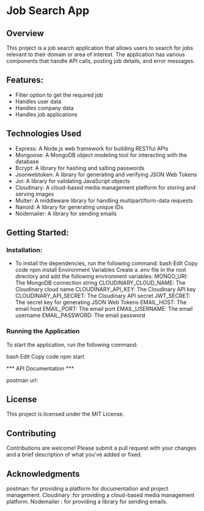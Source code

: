 # Job Search App

## Overview

This project is a job search application that allows users to search for jobs relevant to their domain or area of interest. The application has various components that handle API calls, posting job details, and error messages.

## Features: 

- Filter option to get the required job
- Handles user data
- Handles company data
- Handles job applications

## Technologies Used

* Express: A Node.js web framework for building RESTful APIs
* Mongoose: A MongoDB object modeling tool for interacting with the database
* Bcrypt: A library for hashing and salting passwords
* Jsonwebtoken: A library for generating and verifying JSON Web Tokens
* Joi: A library for validating JavaScript objects
* Cloudinary: A cloud-based media management platform for storing and serving images
* Multer: A middleware library for handling multipart/form-data requests
* Nanoid: A library for generating unique IDs
* Nodemailer: A library for sending emails

## Getting Started:

### Installation:

- To install the dependencies, run the following command:
bash
Edit
Copy code
npm install
Environment Variables
Create a .env file in the root directory and add the following environment variables:
MONGO_URI: The MongoDB connection string
CLOUDINARY_CLOUD_NAME: The Cloudinary cloud name
CLOUDINARY_API_KEY: The Cloudinary API key
CLOUDINARY_API_SECRET: The Cloudinary API secret
JWT_SECRET: The secret key for generating JSON Web Tokens
EMAIL_HOST: The email host
EMAIL_PORT: The email port
EMAIL_USERNAME: The email username
EMAIL_PASSWORD: The email password

### Running the Application

To start the application, run the following command:

bash
Edit
Copy code
npm start

*** API Documentation ***

postman url: 


## License
This project is licensed under the MIT License.

## Contributing
Contributions are welcome! Please submit a pull request with your changes and a brief description of what you've added or fixed.

## Acknowledgments
postman: for providing a platform for documentation and project management.
Cloudinary :for providing a cloud-based media management platform.
Nodemailer : for providing a library for sending emails.
